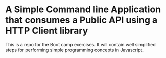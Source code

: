 # A Simple Command line Application that consumes a Public API using a HTTP Client library

This is a repo for the Boot camp exercises. It will contain well simplified steps for performing simple programming concepts in Javascript.
